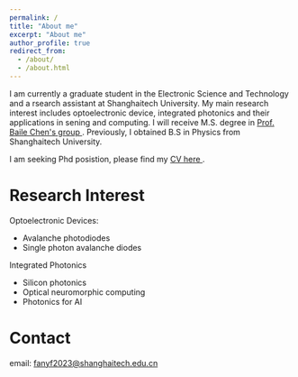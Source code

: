 ```yaml
---
permalink: /
title: "About me"
excerpt: "About me"
author_profile: true
redirect_from: 
  - /about/
  - /about.html
---
```


I am currently a graduate student in the Electronic Science and Technology  and a rsearch assistant at Shanghaitech University. My main research interest includes optoelectronic device, integrated photonics and their applications in sening and computing. I will receive M.S. degree in <a href="https://faculty.sist.shanghaitech.edu.cn/faculty/chenbl/#about"> Prof. Baile Chen's group </a>. Previously, I obtained B.S in Physics from Shanghaitech University.

I am seeking Phd posistion, please find my <a href="cv.pdf" target="-blank"> CV here </a>.

Research Interest
======
Optoelectronic Devices:
  * Avalanche photodiodes
  * Single photon avalanche diodes

Integrated Photonics
  * Silicon photonics
  * Optical neuromorphic computing
  * Photonics for AI

Contact
======
email: fanyf2023@shanghaitech.edu.cn

